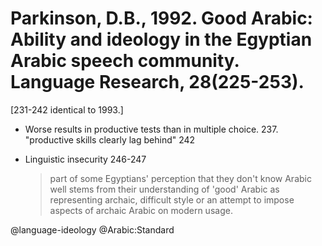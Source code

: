 # Parkinson, D.B., 1992. Good Arabic: Ability and ideology in the Egyptian Arabic speech community.  Language Research, 28(225-253).

[231-242 identical to 1993.]

- Worse results in productive tests than in multiple choice. 237. "productive skills clearly lag behind" 242

- Linguistic insecurity 246-247

    > part of some Egyptians' perception that they don't know Arabic well stems from their understanding of 'good' Arabic as representing archaic, difficult style or an attempt to impose aspects of archaic Arabic on modern usage.

@language-ideology
@Arabic:Standard
